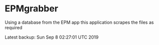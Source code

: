 # EPMgrabber
Using a database from the EPM app this application scrapes the files as required


Latest backup: Sun Sep 8 02:27:01 UTC 2019
